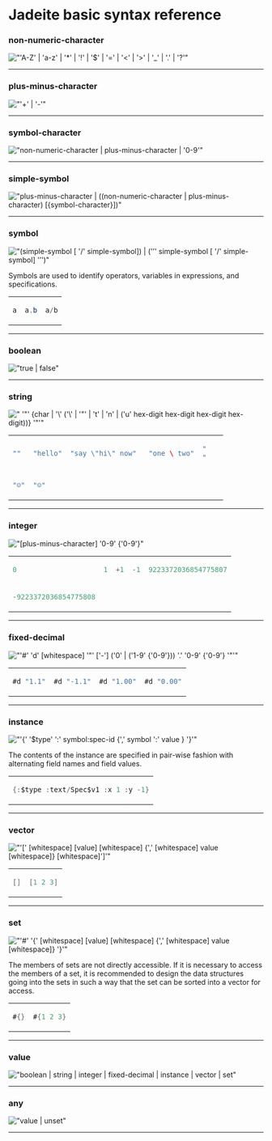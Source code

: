 <!---
  This markdown file was generated. Do not edit.
  -->

# Jadeite basic syntax reference

### <a name="non-numeric-character"></a>non-numeric-character



!["'A-Z' | 'a-z' | '*' | '!' | '$' | '=' | '<' | '>' | '_' | '.' | '?'"](./halite-bnf-diagrams/basic-syntax/non-numeric-character-j.svg)

---
### <a name="plus-minus-character"></a>plus-minus-character



!["'+' | '-'"](./halite-bnf-diagrams/basic-syntax/plus-minus-character-j.svg)

---
### <a name="symbol-character"></a>symbol-character



!["non-numeric-character | plus-minus-character | '0-9'"](./halite-bnf-diagrams/basic-syntax/symbol-character-j.svg)

---
### <a name="simple-symbol"></a>simple-symbol



!["plus-minus-character | ((non-numeric-character | plus-minus-character) [{symbol-character}])"](./halite-bnf-diagrams/basic-syntax/simple-symbol-j.svg)

---
### <a name="symbol"></a>symbol



!["(simple-symbol [ '/' simple-symbol]) | ('’' simple-symbol [ '/' simple-symbol] '’')"](./halite-bnf-diagrams/basic-syntax/symbol-j.svg)

Symbols are used to identify operators, variables in expressions, and specifications.

<table><tr><td colspan="1">

```java
a
```

</td><td colspan="1">

```java
a.b
```

</td><td colspan="1">

```java
a/b
```

</td></tr></table>

---
### <a name="boolean"></a>boolean



!["true | false"](./halite-bnf-diagrams/basic-syntax/boolean-j.svg)

---
### <a name="string"></a>string



![" '\"' {char | '\\' ('\\' | '\"' | 't' | 'n' | ('u' hex-digit hex-digit hex-digit hex-digit))} '\"'"](./halite-bnf-diagrams/basic-syntax/string-j.svg)

<table><tr><td colspan="1">

```java
""
```

</td><td colspan="1">

```java
"hello"
```

</td><td colspan="1">

```java
"say \"hi\" now" 
```

</td><td colspan="1">

```java
"one \ two"
```

</td><td colspan="1">

```java
"	
"
```

</td></tr><tr><td colspan="1">

```java
"☺"
```

</td><td colspan="1">

```java
"☺"
```

</td></tr></table>

---
### <a name="integer"></a>integer



!["[plus-minus-character] '0-9' {'0-9'}"](./halite-bnf-diagrams/basic-syntax/integer-j.svg)

<table><tr><td colspan="1">

```java
0
```

</td><td colspan="1">

```java
1
```

</td><td colspan="1">

```java
+1
```

</td><td colspan="1">

```java
-1
```

</td><td colspan="1">

```java
9223372036854775807
```

</td></tr><tr><td colspan="1">

```java
-9223372036854775808
```

</td></tr></table>

---
### <a name="fixed-decimal"></a>fixed-decimal



!["'#' 'd' [whitespace] '\"' ['-'] ('0' | ('1-9' {'0-9'})) '.' '0-9' {'0-9'} '\"'"](./halite-bnf-diagrams/basic-syntax/fixed-decimal-j.svg)

<table><tr><td colspan="1">

```java
#d "1.1"
```

</td><td colspan="1">

```java
#d "-1.1"
```

</td><td colspan="1">

```java
#d "1.00"
```

</td><td colspan="1">

```java
#d "0.00"
```

</td></tr></table>

---
### <a name="instance"></a>instance



!["'{' '$type' ':' symbol:spec-id {',' symbol ':' value } '}'"](./halite-bnf-diagrams/basic-syntax/instance-j.svg)

The contents of the instance are specified in pair-wise fashion with alternating field names and field values.

<table><tr><td colspan="2">

```java
{:$type :text/Spec$v1 :x 1 :y -1}
```

</td></tr></table>

---
### <a name="vector"></a>vector



!["'[' [whitespace] [value] [whitespace] {',' [whitespace] value [whitespace]} [whitespace]']'"](./halite-bnf-diagrams/basic-syntax/vector-j.svg)

<table><tr><td colspan="1">

```java
[]
```

</td><td colspan="1">

```java
[1 2 3]
```

</td></tr></table>

---
### <a name="set"></a>set



!["'#' '{' [whitespace] [value] [whitespace] {',' [whitespace] value [whitespace]} '}'"](./halite-bnf-diagrams/basic-syntax/set-j.svg)

The members of sets are not directly accessible. If it is necessary to access the members of a set, it is recommended to design the data structures going into the sets in such a way that the set can be sorted into a vector for access.

<table><tr><td colspan="1">

```java
#{}
```

</td><td colspan="1">

```java
#{1 2 3}
```

</td></tr></table>

---
### <a name="value"></a>value



!["boolean | string | integer | fixed-decimal | instance | vector | set"](./halite-bnf-diagrams/basic-syntax/value-j.svg)

---
### <a name="any"></a>any



!["value | unset"](./halite-bnf-diagrams/basic-syntax/any-j.svg)

---
